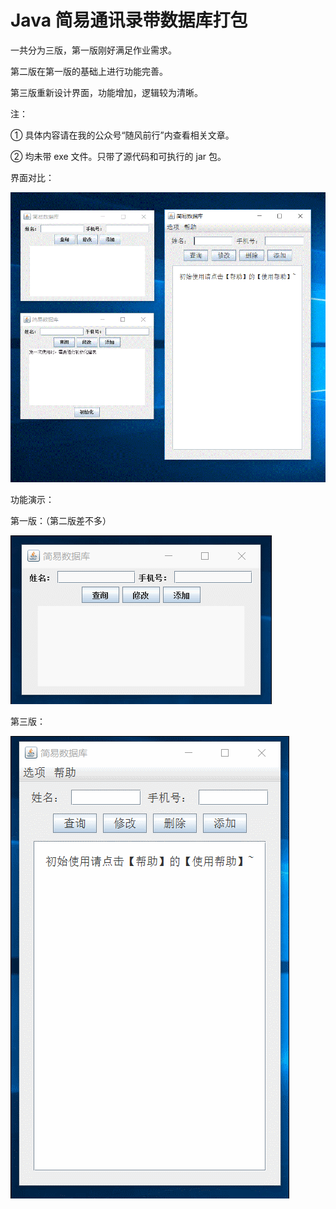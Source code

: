# Java 简易通讯录带数据库打包



一共分为三版，第一版刚好满足作业需求。

第二版在第一版的基础上进行功能完善。

第三版重新设计界面，功能增加，逻辑较为清晰。

注：

① 具体内容请在我的公众号“随风前行”内查看相关文章。

② 均未带 exe 文件。只带了源代码和可执行的 jar 包。

界面对比：

![界面对比](https://github.com/evenIfAlsoGo/someTools/blob/master/addressList/browse/界面对比.gif)

功能演示：

第一版：（第二版差不多）

![界面演示](https://github.com/evenIfAlsoGo/someTools/blob/master/addressList/browse/界面演示.gif)

第三版：

![新界面](https://github.com/evenIfAlsoGo/someTools/blob/master/addressList/browse/新界面.gif)
